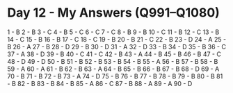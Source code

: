 # Day 12 - My Answers (Q991–Q1080)

1 - B
2 - B
3 - C
4 - B
5 - C
6 - C
7 - C
8 - B
9 - B
10 - C
11 - B
12 - C
13 - B
14 - C
15 - B
16 - B
17 - C
18 - C
19 - B
20 - B
21 - C
22 - B
23 - D
24 - A
25 - B
26 - A
27 - B
28 - D
29 - B
30 - D
31 - A
32 - D
33 - B
34 - D
35 - B
36 - C
37 - A
38 - D
39 - B
40 - C
41 - C
42 - B
43 - A
44 - B
45 - B
46 - B
47 - C
48 - D
49 - D
50 - B
51 - B
52 - B
53 - B
54 - B
55 - A
56 - B
57 - B
58 - B
59 - A
60 - A
61 - B
62 - B
63 - A
64 - B
65 - B
66 - B
67 - B
68 - D
69 - A
70 - B
71 - B
72 - B
73 - A
74 - D
75 - B
76 - B
77 - B
78 - B
79 - B
80 - B
81 - B
82 - B
83 - B
84 - B
85 - A
86 - C
87 - B
88 - A
89 - A
90 - D